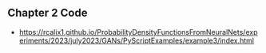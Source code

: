 ## Chapter 2 Code

* https://rcalix1.github.io/ProbabilityDensityFunctionsFromNeuralNets/experiments/2023/july2023/GANs/PyScriptExamples/example3/index.html

